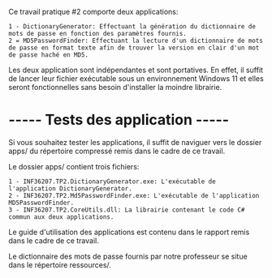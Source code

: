Ce travail pratique #2 comporte deux applications:

    1 - DictionaryGenerator: Effectuant la génération du dictionnaire de mots de passe en fonction des paramètres fournis.
    2 = MD5PasswordFinder: Effectuant la lecture d'un dictionnaire de mots de passe en format texte afin de trouver la version en clair d'un mot de passe haché en MD5.

Les deux application sont indépendantes et sont portatives. En effet, il suffit de lancer leur fichier exécutable sous un environnement Windows 11 et elles seront fonctionnelles sans besoin d'installer la moindre librairie.

# ----- Tests des application ----- #

Si vous souhaitez tester les applications, il suffit de naviguer vers le dossier apps/ du répertoire compressé remis dans le cadre de ce travail.

Le dossier apps/ contient trois fichiers:

    1 - INF36207.TP2.DictionaryGenerator.exe: L'exécutable de l'application DictionaryGenerator.
    2 - INF36207.TP2.Md5PasswordFinder.exe: L'exécutable de l'application MD5PasswordFinder.
    3 - INF36207.TP2.CoreUtils.dll: La librairie contenant le code C# commun aux deux applications.

Le guide d'utilisation des applications est contenu dans le rapport remis dans le cadre de ce travail.

Le dictionnaire des mots de passe fournis par notre professeur se situe dans le répertoire ressources/.